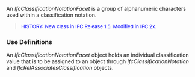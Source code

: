 ﻿An _IfcClassificationNotationFacet_ is a group of alphanumeric characters used within a classification notation.

> <font color="#0000FF" size="-1">HISTORY: New class in IFC
		Release 1.5. Modified in IFC 2x.<br> </font>

### Use Definitions
An _IfcClassificationNotationFacet_ object holds an individual classification value that is to be assigned to an object through _IfcClassificationNotation_ and _IfcRelAssociatesClassification_ objects.
